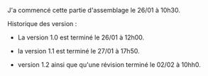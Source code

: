

J'a commencé cette partie d'assemblage le 26/01 à 10h30.


Historique des version : 

- La version 1.0 est terminé le 26/01 à 12h00.

- la version 1.1 est terminé le 27/01 à 17h50.

- version 1.2 ainsi que qu'une révision terminé le 02/02 à 10hh0.

